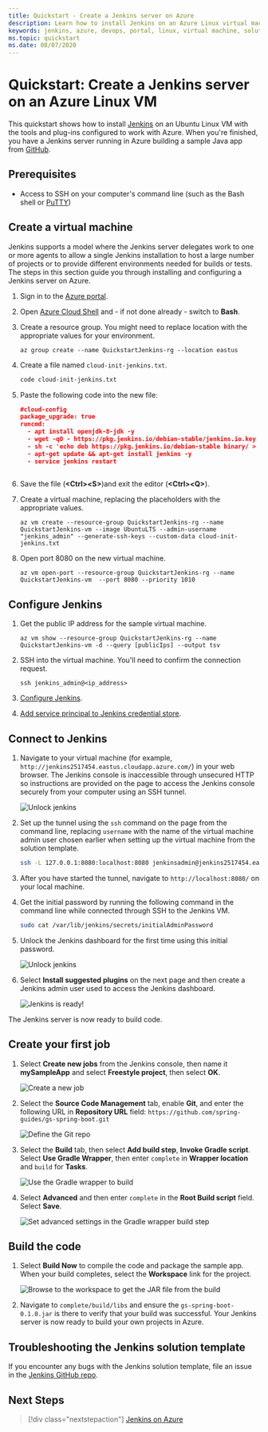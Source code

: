 ```yaml
---
title: Quickstart - Create a Jenkins server on Azure
description: Learn how to install Jenkins on an Azure Linux virtual machine from the Jenkins solution template and build a sample Java application.
keywords: jenkins, azure, devops, portal, linux, virtual machine, solution template
ms.topic: quickstart
ms.date: 08/07/2020
---
```


# Quickstart: Create a Jenkins server on an Azure Linux VM

This quickstart shows how to install [Jenkins](https://jenkins.io) on an Ubuntu Linux VM with the tools and plug-ins configured to work with Azure. When you're finished, you have a Jenkins server running in Azure building a sample Java app from [GitHub](https://github.com).

## Prerequisites

* Access to SSH on your computer's command line (such as the Bash shell or [PuTTY](https://www.putty.org/))

## Create a virtual machine

Jenkins supports a model where the Jenkins server delegates work to one or more agents to allow a single Jenkins installation to host a large number of projects or to provide different environments needed for builds or tests. The steps in this section guide you through installing and configuring a Jenkins server on Azure.

1. Sign in to the [Azure portal](https://portal.azure.com).

1. Open [Azure Cloud Shell](/azure/cloud-shell/overview) and - if not done already - switch to **Bash**.

1. Create a resource group. You might need to replace location with the appropriate values for your environment.

    ```azurecli
    az group create --name QuickstartJenkins-rg --location eastus
    ```

1. Create a file named `cloud-init-jenkins.txt`.

    ```bash
    code cloud-init-jenkins.txt
    ```

1. Paste the following code into the new file:

    ```json
    #cloud-config
    package_upgrade: true
    runcmd:
      - apt install openjdk-8-jdk -y
      - wget -qO - https://pkg.jenkins.io/debian-stable/jenkins.io.key | sudo apt-key add -
      - sh -c 'echo deb https://pkg.jenkins.io/debian-stable binary/ > /etc/apt/sources.list.d/jenkins.list'
      - apt-get update && apt-get install jenkins -y
      - service jenkins restart
        
    ```

1. Save the file (**&lt;Ctrl>&lt;S>**)and exit the editor (**&lt;Ctrl>&lt;Q>**).

1. Create a virtual machine, replacing the placeholders with the appropriate values.

    ```azurecli
    az vm create --resource-group QuickstartJenkins-rg --name QuickstartJenkins-vm --image UbuntuLTS --admin-username "jenkins_admin" --generate-ssh-keys --custom-data cloud-init-jenkins.txt
    ```

1. Open port 8080 on the new virtual machine.

    ```azurecli
    az vm open-port --resource-group QuickstartJenkins-rg --name QuickstartJenkins-vm  --port 8080 --priority 1010
    ```

## Configure Jenkins

1. Get the public IP address for the sample virtual machine.

    ```azurecli
    az vm show --resource-group QuickstartJenkins-rg --name QuickstartJenkins-vm -d --query [publicIps] --output tsv
    ```

1. SSH into the virtual machine. You'll need to confirm the connection request.

    ```azurecli
    ssh jenkins_admin@<ip_address>
    ```






1. [Configure Jenkins](pipeline-with-github-and-docker.md?#configure-jenkins).

1. [Add service principal to Jenkins credential store](scale-deployments-using-vm-agents.md#configure-the-azure-vm-agents-plugin).

## Connect to Jenkins

1. Navigate to your virtual machine (for example, `http://jenkins2517454.eastus.cloudapp.azure.com/`) in  your web browser. The Jenkins console is inaccessible through unsecured HTTP so instructions are provided on the page to access the Jenkins console securely from your computer using an SSH tunnel.

    ![Unlock jenkins](./media/install-solution-template-steps/jenkins-ssh-instructions.png)

1. Set up the tunnel using the `ssh` command on the page from the command line, replacing `username` with the name of the virtual machine admin user chosen earlier when setting up the virtual machine from the solution template.

    ```bash
    ssh -L 127.0.0.1:8080:localhost:8080 jenkinsadmin@jenkins2517454.eastus.cloudapp.azure.com
    ```
    
1. After you have started the tunnel, navigate to `http://localhost:8080/` on your local machine. 

1. Get the initial password by running the following command in the command line while connected through SSH to the Jenkins VM.

    ```bash
    sudo cat /var/lib/jenkins/secrets/initialAdminPassword
    ```
    
1. Unlock the Jenkins dashboard for the first time using this initial password.

    ![Unlock jenkins](./media/install-solution-template-steps/jenkins-unlock.png)

1. Select **Install suggested plugins** on the next page and then create a Jenkins admin user used to access the Jenkins dashboard.

    ![Jenkins is ready!](./media/install-solution-template-steps/jenkins-welcome.png)

The Jenkins server is now ready to build code.

## Create your first job

1. Select **Create new jobs** from the Jenkins console, then name it **mySampleApp** and select **Freestyle project**, then select **OK**.

    ![Create a new job](./media/install-solution-template-steps/jenkins-new-job.png) 

1. Select the **Source Code Management** tab, enable **Git**, and enter the following URL in **Repository URL**  field: `https://github.com/spring-guides/gs-spring-boot.git`

    ![Define the Git repo](./media/install-solution-template-steps/jenkins-job-git-configuration.png) 

1. Select the **Build** tab, then select **Add build step**, **Invoke Gradle script**. Select **Use Gradle Wrapper**, then enter `complete` in **Wrapper location** and `build` for **Tasks**.

    ![Use the Gradle wrapper to build](./media/install-solution-template-steps/jenkins-job-gradle-config.png) 

1. Select **Advanced** and then enter `complete` in the **Root Build script** field. Select **Save**.

    ![Set advanced settings in the Gradle wrapper build step](./media/install-solution-template-steps/jenkins-job-gradle-advances.png) 

## Build the code

1. Select **Build Now** to compile the code and package the sample app. When your build completes, select the **Workspace** link for the project.

    ![Browse to the workspace to get the JAR file from the build](./media/install-solution-template-steps/jenkins-access-workspace.png) 

1. Navigate to `complete/build/libs` and ensure the `gs-spring-boot-0.1.0.jar` is there to verify that your build was successful. Your Jenkins server is now ready to build your own projects in Azure.

## Troubleshooting the Jenkins solution template

If you encounter any bugs with the Jenkins solution template, file an issue in the [Jenkins GitHub repo](https://github.com/azure/jenkins/issues).

## Next Steps

> [!div class="nextstepaction"]
> [Jenkins on Azure](/azure/developer/jenkins)